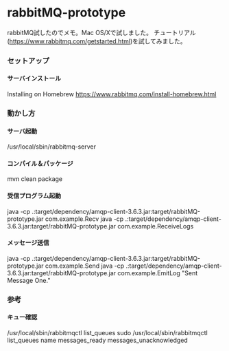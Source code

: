 # rabbitMQ-prototype

rabbitMQ試したのでメモ。Mac OS/Xで試しました。
チュートリアル(https://www.rabbitmq.com/getstarted.html)を試してみました。

### セットアップ
#### サーバインストール
Installing on Homebrew
	https://www.rabbitmq.com/install-homebrew.html


### 動かし方
#### サーバ起動
/usr/local/sbin/rabbitmq-server 

#### コンパイル＆パッケージ
mvn clean package

#### 受信プログラム起動
java -cp .:target/dependency/amqp-client-3.6.3.jar:target/rabbitMQ-prototype.jar com.example.Recv
java -cp .:target/dependency/amqp-client-3.6.3.jar:target/rabbitMQ-prototype.jar com.example.ReceiveLogs

#### メッセージ送信
java -cp .:target/dependency/amqp-client-3.6.3.jar:target/rabbitMQ-prototype.jar com.example.Send
java -cp .:target/dependency/amqp-client-3.6.3.jar:target/rabbitMQ-prototype.jar com.example.EmitLog "Sent Message One."

### 参考
#### キュー確認
/usr/local/sbin/rabbitmqctl list_queues
sudo /usr/local/sbin/rabbitmqctl list_queues name messages_ready messages_unacknowledged


